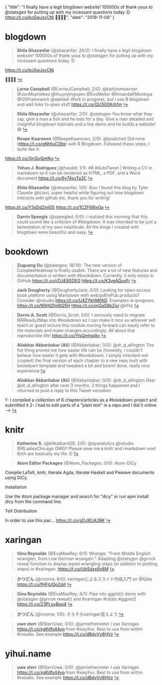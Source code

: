 {
  "title": "I finally have a legit blogdown website! 100000s of thank yous to @statsgen for putting up with my incessant questions today :D https://t.co/boSwJsvCNj 💪💪😅💯",
  "date": "2018-11-06"
}

# blogdown

> **Shila Ghazanfar** (@shazanfar; 26/2): I finally have a legit blogdown website! 100000s of thank yous to @statsgen for putting up with my incessant questions today :D 
>
https://t.co/boSwJsvCNj
>
💪💪😅💯  [&#8618;](https://twitter.com/xieyihui/status/1059328057012498432)

<!-- -->


> **Lorne Campbell** (@LorneJCampbell; 2/0): @kaitlynmwerner @JonMcphetres @thuyvytnguyen @EvoMellor @AmandaKMontoya @OSFramework @eplebel Work in progress, but I use R blogdown and add links to open stuff https://t.co/QU3G0Krb1m  [&#8618;](https://twitter.com/xieyihui/status/1059562061066199040)

<!-- -->


> **Shila Ghazanfar** (@shazanfar; 2/0): @statsgen You know what they say, give a man a fish and he eats for a day. Give a man detailed and insightful blogdown tutorials and a live demo and he builds a website! 😅  [&#8618;](https://twitter.com/xieyihui/status/1059390476774567936)

<!-- -->


> **Roope Kaaronen** (@RoopeKaaronen; 2/0): @lpsatchell Did mine (https://t.co/gNHIuCl3tq) with R Blogdown. Followed these steps, I quite like it:
>
https://t.co/3jnQyQmfko  [&#8618;](https://twitter.com/xieyihui/status/1059537506943811586)

<!-- -->


> **Yohan J. Rodríguez** (@hasdid; 1/1): #R  #AutoTweet | Writing a CV in markdown so it can be rendered as HTML, a PDF, and a Word document https://t.co/6y74svTa3C  [&#8618;](https://twitter.com/xieyihui/status/1059517453288554496)

<!-- -->


> **Shila Ghazanfar** (@shazanfar; 1/0): Also I found this blog by Tyler Clavelle @tclavL super helpful while figuring out how blogdown interacts with github etc, thank you for writing!
>
https://t.co/Y3sDdZml0S https://t.co/1CZF68IxGa  [&#8618;](https://twitter.com/xieyihui/status/1059554176290631680)

<!-- -->


> **Darrin Speegle** (@speegled; 0/0): I realized this morning that this could sound like a criticism of #blogdown. It was intended to be just a lamentation of my own ineptitude. All the blogs I created with blogdown were beautiful and easy.  [&#8618;](https://twitter.com/xieyihui/status/1059445222541877248)

<!-- -->


# bookdown

> **Zuguang Gu** (@jokergoo; 18/10): The new version of ComplexHeatmap is finally usable. There are a lot of new features and documentation is written with #bookdown. Currently, it only exists in GitHub https://t.co/rZUiE8SDEG https://t.co/K3veAQuoFr  [&#8618;](https://twitter.com/xieyihui/status/1059428425256050688)

<!-- -->


> **Jack Dougherty** (@DoughertyJack; 0/0): Looking for open-access book platform using Markdown with web/pdf/ePub products? Consider @rstudio https://t.co/U4ZYkhM6N5. Examples in-progress: https://t.co/N5HQ1mNQ5H https://t.co/mQaS9bZiyi @kfitz  [&#8618;](https://twitter.com/xieyihui/status/1059645796738572289)

<!-- -->


> **Dorris A. Scott** (@Dorris_Scott; 0/0): I seriously need to migrate @RReady2Map into #bookdown so I can make it nice so whoever will teach or guest lecture this module moving forward can easily refer to the materials and make changes accordingly. All about that reproducible life! https://t.co/YlsQmhglAn  [&#8618;](https://twitter.com/xieyihui/status/1059460282957864961)

<!-- -->


> **Aliakbar Akbaritabar (Ali)** (@Akbaritabar; 0/0): @dr_d_allington The fist thing proved me how easier life can be (honestly, I couldn't believe how easier it gets with #bookdown). I simply checked-out (copied) the final version of each chapter to a new repo built with bookdown template and tweaked a bit and boom! done. really nice experience  [&#8618;](https://twitter.com/xieyihui/status/1059453269632786432)

<!-- -->


> **Aliakbar Akbaritabar (Ali)** (@Akbaritabar; 0/0): @dr_d_allington Dear @dr_d_allington after near 3 months, 2 things happened and I returned to post a reply to this Tweet-versation
>
1- I compiled a collection of 6 chapters/articles as a #bookdown project and submitted it
2- I had to edit parts of a "plain text" in a repo and I did it online --&gt;  [&#8618;](https://twitter.com/xieyihui/status/1059452870423203842)

<!-- -->


# knitr

> **Katherine S.** (@kitkatbar429; 2/0): @ayanalytics @rstudio @RLadiesChicago OMG!! Please save me a knitr and rmarkdown one! Both are basically my life :D  [&#8618;](https://twitter.com/xieyihui/status/1059604642655543296)

<!-- -->


> **Atom Editor Packages** (@Atom_Packages; 0/0): Atom-DiCy
>
Compile LaTeX, knitr, literate Agda, literate Haskell and Pweave documents using DiCy.
>
Installation
>
Use the Atom package manager and search for "dicy" or run apm install dicy from the command line.
>
TeX Distribution
>
In order to use this pac… https://t.co/gDJ8fJA2RK  [&#8618;](https://twitter.com/xieyihui/status/1059432235819040768)

<!-- -->


# xaringan

> **Gina Reynolds** (@EvaMaeRey; 6/1): Wrangle. "From Middle English wranglen, from Low German wrangeln." Adapting @statsgen @grrrck reveal function to display piped wrangling steps (in addition to plotting steps) in #xaringan. https://t.co/UbSdxx6x8M  [&#8618;](https://twitter.com/xieyihui/status/1059486674235707392)

<!-- -->


> **かつどん** (@nozma; 6/0): xaringanによるスライド作成入門 on @Qiita https://t.co/fHFiUQpZdd  [&#8618;](https://twitter.com/xieyihui/status/1059585300089888768)

<!-- -->


> **Gina Reynolds** (@EvaMaeRey; 4/1): Pipe into ggplot() demo with @statsgen @grrrck reveal() and #xaringan #rstats #ggplot2 https://t.co/Z3PLpvBop4  [&#8618;](https://twitter.com/xieyihui/status/1059606582340739072)

<!-- -->


> **かつどん** (@nozma; 1/0): そろそろxaringan覚えよう  [&#8618;](https://twitter.com/xieyihui/status/1059387108949843968)

<!-- -->


> **uwe sterr** (@SterrUwe; 0/0): @jamietheriveter I use Xaringan https://t.co/xgKdfs44yp from #xieyihui. Best to use from within #rstudio. See example https://t.co/dBdvVy8HVz  [&#8618;](https://twitter.com/xieyihui/status/1059336551187013632)

<!-- -->


# yihui.name

> **uwe sterr** (@SterrUwe; 0/0): @jamietheriveter I use Xaringan https://t.co/xgKdfs44yp from #xieyihui. Best to use from within #rstudio. See example https://t.co/dBdvVy8HVz  [&#8618;](https://twitter.com/xieyihui/status/1059336551187013632)

<!-- -->


